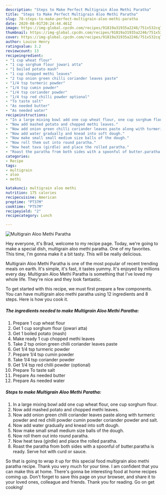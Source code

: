 ```yaml
---
description: "Steps to Make Perfect Multigrain Aloo Methi Paratha"
title: "Steps to Make Perfect Multigrain Aloo Methi Paratha"
slug: 78-steps-to-make-perfect-multigrain-aloo-methi-paratha
date: 2020-08-01T20:24:44.461Z
image: https://img-global.cpcdn.com/recipes/91819a31935a2246/751x532cq70/multigrain-aloo-methi-paratha-recipe-main-photo.jpg
thumbnail: https://img-global.cpcdn.com/recipes/91819a31935a2246/751x532cq70/multigrain-aloo-methi-paratha-recipe-main-photo.jpg
cover: https://img-global.cpcdn.com/recipes/91819a31935a2246/751x532cq70/multigrain-aloo-methi-paratha-recipe-main-photo.jpg
author: Louise Henry
ratingvalue: 3.2
reviewcount: 13
recipeingredient:
- "1 cup wheat flour"
- "1 cup sorghum flour jowari atta"
- "1 boiled potato mash"
- "1 cup chopped methi leaves"
- "2 tsp onion green chilli coriander leaves paste"
- "1/4 tsp turmeric powder"
- "1/4 tsp cumin powder"
- "1/4 tsp coriander powder"
- "1/4 tsp red chilli powder optional"
- "To taste salt"
- "As needed butter"
- "As needed water"
recipeinstructions:
- "In a large mixing bowl add one cup wheat flour, one cup sorghum flour."
- "Now add mashed potato and chopped methi leaves."
- "Now add onion green chilli coriander leaves paste along with turmeric powder and red chilli powder cumin powder coriander powder and salt."
- "Now add water gradually and knead into soft dough."
- "Now make small small medium size balls of the dough."
- "Now roll them out into round paratha."
- "Now heat tava (girdle) and place the rolled paratha."
- "Roast the paratha from both sides with a spoonful of butter.paratha is ready. Serve hot with curd or sauce."
categories:
- Recipe
tags:
- multigrain
- aloo
- methi

katakunci: multigrain aloo methi 
nutrition: 175 calories
recipecuisine: American
preptime: "PT37M"
cooktime: "PT57M"
recipeyield: "2"
recipecategory: Lunch

---
```



![Multigrain Aloo Methi Paratha](https://img-global.cpcdn.com/recipes/91819a31935a2246/751x532cq70/multigrain-aloo-methi-paratha-recipe-main-photo.jpg)

Hey everyone, it's Brad, welcome to my recipe page. Today, we're going to make a special dish, multigrain aloo methi paratha. One of my favorites. This time, I'm gonna make it a bit tasty. This will be really delicious.

Multigrain Aloo Methi Paratha is one of the most popular of recent trending meals on earth. It's simple, it's fast, it tastes yummy. It's enjoyed by millions every day. Multigrain Aloo Methi Paratha is something that I've loved my whole life. They're nice and they look fantastic.




To get started with this recipe, we must first prepare a few components. You can have multigrain aloo methi paratha using 12 ingredients and 8 steps. Here is how you cook it.

##### The ingredients needed to make Multigrain Aloo Methi Paratha:

1. Prepare 1 cup wheat flour
1. Get 1 cup sorghum flour (jowari atta)
1. Get 1 boiled potato (mash)
1. Make ready 1 cup chopped methi leaves
1. Take 2 tsp onion green chilli coriander leaves paste
1. Get 1/4 tsp turmeric powder
1. Prepare 1/4 tsp cumin powder
1. Take 1/4 tsp coriander powder
1. Get 1/4 tsp red chilli powder (optional)
1. Prepare To taste salt
1. Prepare As needed butter
1. Prepare As needed water




##### Steps to make Multigrain Aloo Methi Paratha:

1. In a large mixing bowl add one cup wheat flour, one cup sorghum flour.
1. Now add mashed potato and chopped methi leaves.
1. Now add onion green chilli coriander leaves paste along with turmeric powder and red chilli powder cumin powder coriander powder and salt.
1. Now add water gradually and knead into soft dough.
1. Now make small small medium size balls of the dough.
1. Now roll them out into round paratha.
1. Now heat tava (girdle) and place the rolled paratha.
1. Roast the paratha from both sides with a spoonful of butter.paratha is ready. Serve hot with curd or sauce.




So that is going to wrap it up for this special food multigrain aloo methi paratha recipe. Thank you very much for your time. I am confident that you can make this at home. There's gonna be interesting food at home recipes coming up. Don't forget to save this page on your browser, and share it to your loved ones, colleague and friends. Thank you for reading. Go on get cooking!
